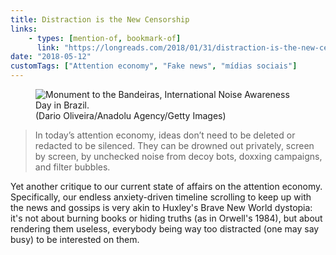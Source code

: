 ```yaml
---
title: Distraction is the New Censorship
links:
    - types: [mention-of, bookmark-of]
      link: "https://longreads.com/2018/01/31/distraction-is-the-new-censorship/"
date: "2018-05-12"
customTags: ["Attention economy", "Fake news", "mídias sociais"]
---
```


<figure>
  <img src="/bookmarks/distraction-is-the-new-censorship/estatua-bandeirantes-noise-awareness.jpg" alt="Monument to the Bandeiras, International Noise Awareness Day in Brazil.">
  <figcaption>(Dario Oliveira/Anadolu Agency/Getty Images)</figcaption>
</figure>

> In today’s attention economy, ideas don’t need to be deleted or redacted to be silenced. They can be drowned out privately, screen by screen, by unchecked noise from decoy bots, doxxing campaigns, and filter bubbles.

Yet another critique to our current state of affairs on the attention economy. Specifically, our endless anxiety-driven timeline scrolling to keep up with the news and gossips is very akin to Huxley's Brave New World dystopia: it's not about burning books or hiding truths (as in Orwell's 1984), but about rendering them useless, everybody being way too distracted (one may say busy) to be interested on them.
